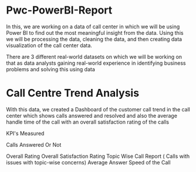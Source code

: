 # Pwc-PowerBI-Report

In this, we are working on a data of call center in which we will be using Power BI to find out the most meaningful insight from the data. 
Using this we will be processing the data, cleaning the data, and then creating data visualization of the call center data.

There are 3 different real-world datasets on which we will be working on that as data analysts gaining real-world experience in identifying business problems and solving this using data

# Call Centre Trend Analysis 

With this data, we created a Dashboard of the customer call trend in the call center which shows calls answered and resolved and also the average handle time of the call with an overall satisfaction rating of the calls 

KPI's Measured 

Calls Answered Or Not 

Overall Rating 
Overall Satisfaction Rating
Topic Wise Call Report ( Calls with issues with topic-wise concerns)
Average Answer Speed of the Call 
